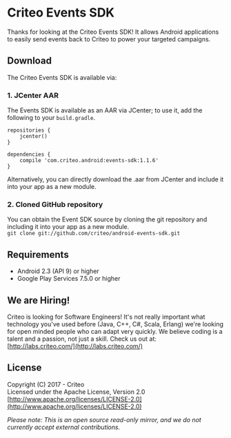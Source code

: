 # Criteo Events SDK

Thanks for looking at the Criteo Events SDK! It allows Android applications to easily send events
back to Criteo to power your targeted campaigns.

## Download

The Criteo Events SDK is available via:

### 1. JCenter AAR

The Events SDK is available as an AAR via JCenter; to use it, add the following to your `build.gradle`.

```
repositories {
    jcenter()
}

dependencies {
    compile 'com.criteo.android:events-sdk:1.1.6'
}
```

Alternatively, you can directly download the .aar from JCenter and include it into your app as a new module.

### 2. Cloned GitHub repository

You can obtain the Event SDK source by cloning the git repository and including it into your app as a new module.  
`git clone git://github.com/criteo/android-events-sdk.git`

## Requirements

- Android 2.3 (API 9) or higher
- Google Play Services 7.5.0 or higher

## We are Hiring!

Criteo is looking for Software Engineers! It's not really important what technology
you've used before (Java, C++, C#, Scala, Erlang) we're looking for open minded people who can adapt
very quickly. We believe coding is a talent and a passion, not just a skill. Check us out at: [http://labs.criteo.com/](http://labs.criteo.com/)

## License

Copyright (C) 2017 - Criteo  
Licensed under the Apache License, Version 2.0  
[http://www.apache.org/licenses/LICENSE-2.0](http://www.apache.org/licenses/LICENSE-2.0)

*Please note: This is an open source read-only mirror, and we do not currently accept external contributions.*